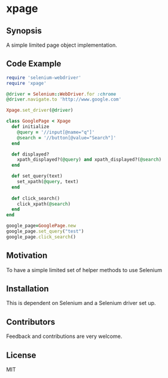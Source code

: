 # xpage

## Synopsis

A simple limited page object implementation.  

## Code Example

```ruby
require 'selenium-webdriver'
require 'xpage'

@driver = Selenium::WebDriver.for :chrome
@driver.navigate.to 'http://www.google.com'

Xpage.set_driver(@driver)

class GooglePage < Xpage
  def initialize
    @query = '//input[@name="q"]'
    @search = '//button[@value="Search"]'
  end

  def displayed?
    xpath_displayed?(@query) and xpath_displayed?(@search) 
  end

  def set_query(text)
    set_xpath(@query, text)
  end
  
  def click_search()
    click_xpath(@search)
  end  
end

google_page=GooglePage.new
google_page.set_query("test")
google_page.click_search()

```

## Motivation

To have a simple limited set of helper methods to use Selenium 

## Installation

This is dependent on Selenium and a Selenium driver set up.

## Contributors

Feedback and contributions are very welcome.

## License

MIT